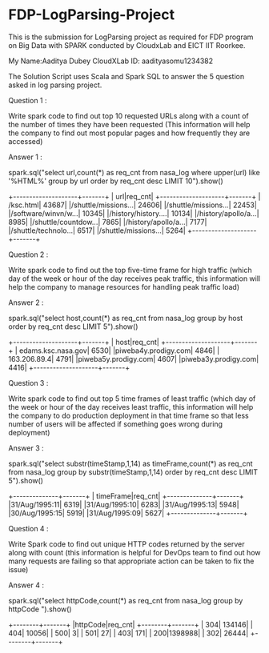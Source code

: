 # FDP-LogParsing-Project
This is the submission for LogParsing project as required for FDP program on Big Data with SPARK conducted by CloudxLab and EICT IIT Roorkee.

My Name:Aaditya Dubey
CloudXLab ID: aadityasomu1234382

The Solution Script uses Scala and Spark SQL to answer the 5 question asked in log parsing project.

Question 1 :

Write spark code to find out top 10 requested URLs along with a count of the number of times they have been requested (This information will help the company to find out most popular pages and how frequently they are accessed)

Answer 1 :

spark.sql("select url,count(*) as req_cnt from nasa_log where upper(url) like '%HTML%' group by url order by req_cnt desc LIMIT 10").show()

+--------------------+-------+
|                 url|req_cnt|
+--------------------+-------+
|           /ksc.html|  43687|
|/shuttle/missions...|  24606|
|/shuttle/missions...|  22453|
|/software/winvn/w...|  10345|
|/history/history....|  10134|
|/history/apollo/a...|   8985|
|/shuttle/countdow...|   7865|
|/history/apollo/a...|   7177|
|/shuttle/technolo...|   6517|
|/shuttle/missions...|   5264|
+--------------------+-------+


Question 2 :

Write spark code to find out the top five-time frame for high traffic (which day of the week or hour of the day receives peak traffic, this information will help the company to manage resources for handling peak traffic load)

Answer 2 :

spark.sql("select host,count(*) as req_cnt from nasa_log group by host order by req_cnt desc LIMIT 5").show()

+--------------------+-------+
|                host|req_cnt|
+--------------------+-------+
|  edams.ksc.nasa.gov|   6530|
|piweba4y.prodigy.com|   4846|
|        163.206.89.4|   4791|
|piweba5y.prodigy.com|   4607|
|piweba3y.prodigy.com|   4416|
+--------------------+-------+


Question 3 :

Write spark code to find out top 5 time frames of least traffic (which day of the week or hour of the day receives least traffic, this information will help the company to do production deployment in that time frame so that less number of users will be affected if something goes wrong during deployment)

Answer 3 :

spark.sql("select substr(timeStamp,1,14) as timeFrame,count(*) as req_cnt from nasa_log group by substr(timeStamp,1,14) order by req_cnt desc LIMIT 5").show()

+--------------+-------+
|     timeFrame|req_cnt|
+--------------+-------+
|31/Aug/1995:11|   6319|
|31/Aug/1995:10|   6283|
|31/Aug/1995:13|   5948|
|30/Aug/1995:15|   5919|
|31/Aug/1995:09|   5627|
+--------------+-------+


Question 4 :

Write Spark code to find out unique HTTP codes returned by the server along with count (this information is helpful for DevOps team to find out how many requests are failing so that appropriate action can be taken to fix the issue)

Answer 4 :

spark.sql("select httpCode,count(*) as req_cnt from nasa_log group by httpCode ").show()

+--------+-------+
|httpCode|req_cnt|
+--------+-------+
|     304| 134146|
|     404|  10056|
|     500|      3|
|     501|     27|
|     403|    171|
|     200|1398988|
|     302|  26444|
+--------+-------+


